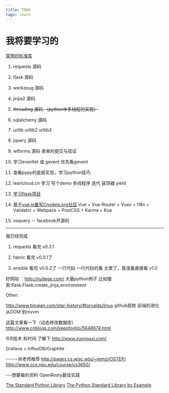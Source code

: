```yaml
---
title: TODO
tags: learn
---
```

# 我将要学习的
<!-- more -->
[常用的标准库](https://www.zhihu.com/question/20501628)

1. requests 源码
2. flask 源码
3. werkzeug 源码
4. jinjia2 源码
5. ~~threading 源码 （python中多线程的实现）~~
6. sqlalchemy 源码
7. urllib urllib2 urllib3
8. jquery 源码
9. wtforms 源码 表单的提交与验证

10. 学习eventlet 或 gevent 优先看gevent

11. 查看pypy的底层实现，学习python技巧

12. leancloud.cn 学习 写个demo
多线程序  迭代 装饰器 yield

13.  [学习flask项目](https://github.com/mattupstate/overholt.git)

14. [基于vue.js重写Cnodejs.org社区](https://github.com/shinygang/Vue-cnodejs.git)
Vue + Vue-Router + Vuex + I18n + Validator + Webpack + PostCSS + Karma + Koa



15. osquery  -- facebook开源的
---
我已经完成

1. requests 看完 v0.3.1

2. fabric 看完 v0.0.1了

3. ansible 看完 v0.0.2了
一行代码 一行代码的看 太累了，我准备直接看
v1.0


好网站 ：http://nullege.com/ 大量python例子
比如搜索:flask.Flask.create_jinja_environment

Other:

http://www.timqian.com/star-history/#torvalds/linux
github趋势
前端的进化 从DOM 到mvvm

这篇文章看一下（动态修改数据库）
http://www.cnblogs.com/keepfool/p/5648674.html

牛B技术  有时间 了解下 http://www.zuoyouxi.com/

Grafana + InfluxDB/Graphite

------尚老师推荐
http://pages.cs.wisc.edu/~remzi/OSTEP/
http://www.ccs.neu.edu/course/cs3650/

---想要看的资料
OpenResty最佳实践

[The Standard Python Library](http://effbot.org/librarybook/)
[The Python Standard Library by Example](http://ptgmedia.pearsoncmg.com/images/9780321767349/samplepages/0321767349.pdf)